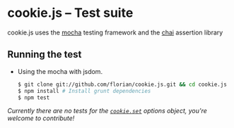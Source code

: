 # cookie.js – Test suite

cookie.js uses the [mocha](http://visionmedia.github.com/mocha) testing framework and the [chai](http://chaijs.com) assertion library

## Running the test

- Using the mocha with jsdom.

  ```sh
  $ git clone git://github.com/florian/cookie.js.git && cd cookie.js
  $ npm install # Install grunt dependencies
  $ npm test
  ```

*Currently there are no tests for the [`cookie.set`](https://github.com/florian/cookie.js#cookieset) options object, you're welcome to contribute!*
